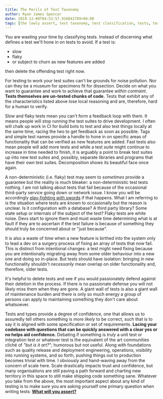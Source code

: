 ```yaml
---
title: The Perils of Test Taxonomy
author: Ryan James Spencer
date: 2019-12-08T04:53:57.916842789+00:00
tags: [the lowly assert, test taxonomy, test classification, tests, testing]
---
```


You are wasting your time by classifying tests. Instead of discerning what
defines a test we'll hone in on tests to avoid. If a test is:

* slow
* flaky
* or subject to churn as new features are added

then delete the offending test right now.

For testing to work your test suites can't be grounds for noise pollution. Nor
can they be a museum for specimens fit for dissection. Decide on what you want
to guarantee and work to achieve that guarantee _within contraint_. **Tests
themselves are un-tested chunks of code.** Tests that exhibit any of the
characteristics listed above lose local reasoning and are, therefore, hard for a
human to verify.

Slow and flaky tests mean you can't form a feedback loop with them. It means
people will stop running the test suites to drive development. I often will
chalk up work in CI for build bots to test and also test things locally at the
same time, racing the two to get feedback as soon as possible. Tags and simple
test names provide a handle to hone in on specific areas of functionality that
can be verified as new features are added. Fast tests also mean people will add
more tests and while a test _suite_ might continue to increase in time needed to
finish, it is arguably a point to break test suites up into new test suites and,
possibly, separate libraries and programs that have their own test suites.
Decomposition shows its beautiful face once again.

A non-deterministic (i.e. flaky) test may seem to _sometimes_ provide a
guarantee but the reality is much bleaker: a non-deterministic test tests
nothing. I am not talking about tests that fail because of the occasional
third-party service going down or network issue. I know you will be accordingly
[play-fighting with swords](https://xkcd.com/303/) if that happens. What I am
referring to is the situation where tests are _known_ to occasionally but the
reason is unclear. Is it configuration with a database? A third party library?
Some state setup or internals of the subject of the test? Flaky tests are white
noise. Devs start to ignore them and must waste time determining what is at
fault if they are to ascertain if the test failure is because of something they
should truly be concerned about or "just because".

It is also a waste of time when a new feature is birthed into the system only to
lead a dev on a surgery process of fixing an array of tests that now fail. This
is distinct from intentional changes: a test might need fixing because you are
intentionally migrating away from some older behaviour into a new one and doing
so in-place. But tests should have isolation: bringing in new functionality
shouldn't _necessarily_ mean overlap on older functionality and, therefore,
older tests.

It's helpful to delete tests and see if you would passionately defend against
their deletion in the process. If there is no passionate defense you will not
likely miss them when they are gone. A giant wall of tests is also a giant wall
of maintenance burden and there is only so much energy a group of persons can
apply to maintaining something they don't care about whatsoever.

Tests and types provide a degree of confidence, one that allows us to assuredly
tell others something is _more likely_ to be correct, such that is to say it is
aligned with some specification or set of requirements. **Lacing your codebase
with questions that can be quickly answered with a clear yes or no helps aid
confidence.** Debating if something is _truly_ a unit test or integration test
or whatever test is the equivalent of the art communities cliché  of _"but is it
art?"_; humorous but not useful. Along with foundations such as quality release
and deployment engineering, operations, visibility into running systems, and so
forth, pushing things out to production becomes trivial with time. I obviously
and hand-waving away from the concern of scale here. Scale drastically impacts
trust and confidence, but many organisations are still paving a path forward and
charting new territory in this space to still make shipping code something sane.
Whatever you take from the above, the most important aspect about any kind of
testing is to make sure you are asking yourself one primary question when
writing tests: [**What will you
assert?**](https://www.justanotherdot.com/posts/the-lowly-assert.html)
